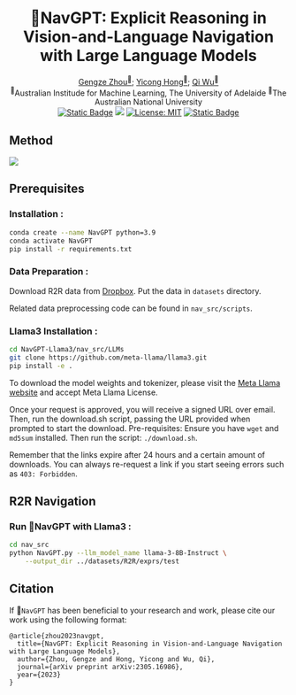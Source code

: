 <div align="center">

<h1>🎇NavGPT: Explicit Reasoning in Vision-and-Language Navigation with Large Language Models</h1>

<div>
    <a href='https://github.com/GengzeZhou' target='_blank'>Gengze Zhou<sup>🍕</sup></a>;
    <a href='http://www.yiconghong.me' target='_blank'>Yicong Hong<sup>🌭</sup></a>;
    <a href='http://www.qi-wu.me' target='_blank'>Qi Wu<sup>🍕</sup></a>
</div>
<sup>🍕</sup>Australian Institude for Machine Learning, The University of Adelaide <sup>🌭</sup>The Australian National University

<br>

<div>
    <a href='https://github.com/GengzeZhou/NavGPT' target='_blank'><img alt="Static Badge" src="https://img.shields.io/badge/NavGPT-v0.1-blue"></a>
    <a href='https://arxiv.org/abs/2305.16986' target='_blank'><img src='https://img.shields.io/badge/Paper-Arxiv-red'></a>
    <a href="https://opensource.org/licenses/MIT"><img src="https://img.shields.io/badge/License-MIT-yellow.svg" alt="License: MIT"></a>
    <a href="https://github.com/langchain-ai/langchain"><img alt="Static Badge" src="https://img.shields.io/badge/🦜️🔗-Langchain-green"></a>
</div>

</div>

## Method
![](assets/NavGPT.png)

## Prerequisites

### Installation :
```bash
conda create --name NavGPT python=3.9
conda activate NavGPT
pip install -r requirements.txt
```

### Data Preparation :

Download R2R data from [Dropbox](https://www.dropbox.com/sh/i8ng3iq5kpa68nu/AAB53bvCFY_ihYx1mkLlOB-ea?dl=1). Put the data in `datasets` directory.

Related data preprocessing code can be found in `nav_src/scripts`.

### Llama3 Installation :
```bash
cd NavGPT-Llama3/nav_src/LLMs
git clone https://github.com/meta-llama/llama3.git
pip install -e .
```
To download the model weights and tokenizer, please visit the [Meta Llama website](https://llama.meta.com/llama-downloads/) and accept Meta Llama License.

Once your request is approved, you will receive a signed URL over email. 
Then, run the download.sh script, passing the URL provided when prompted to start the download.
Pre-requisites: Ensure you have `wget` and `md5sum` installed. 
Then run the script: `./download.sh`.

Remember that the links expire after 24 hours and a certain amount of downloads. You can always re-request a link if you start seeing errors such as `403: Forbidden`.

## R2R Navigation

### Run 🎇NavGPT with Llama3 :
```bash
cd nav_src
python NavGPT.py --llm_model_name llama-3-8B-Instruct \
    --output_dir ../datasets/R2R/exprs/test
```


## Citation
If 🎇`NavGPT` has been beneficial to your research and work, please cite our work using the following format:
```
@article{zhou2023navgpt,
  title={NavGPT: Explicit Reasoning in Vision-and-Language Navigation with Large Language Models},
  author={Zhou, Gengze and Hong, Yicong and Wu, Qi},
  journal={arXiv preprint arXiv:2305.16986},
  year={2023}
}
```